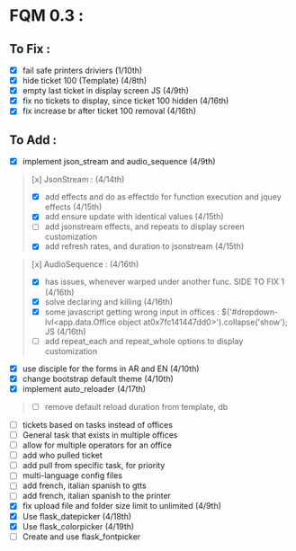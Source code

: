 # FQM 0.3 :

## To Fix :

- [x] fail safe printers driviers (1/10th)
- [x] hide ticket 100 (Template) (4/8th)
- [x] empty last ticket in display screen JS (4/9th)
- [x] fix no tickets to display, since ticket 100 hidden (4/16th)
- [x] fix increase br after ticket 100 removal (4/16th)

## To Add :

- [x] implement json_stream and audio_sequence (4/9th)
> [x] JsonStream : (4/14th)
> - [x] add effects and do as effectdo for function execution and jquey effects (4/15th)
> - [x] add ensure update with identical values (4/15th)
> - [ ] add jsonstream effects, and repeats to display screen customization
> - [x] add refresh rates, and duration to jsonstream (4/15th)

> [x] AudioSequence : (4/16th)
> - [x] has issues, whenever warped under another func. SIDE TO FIX 1 (4/16th)
> - [x] solve declaring and killing (4/16th)
> - [x] some javascript getting wrong input in offices : $('#dropdown-lvl&lt;app.data.Office object at0x7fc141447dd0&gt;').collapse('show'); JS (4/16th)
> - [ ] add repeat_each and repeat_whole options to display customization
- [x] use disciple for the forms in AR and EN (4/10th)
- [x] change bootstrap default theme (4/10th)
- [x] implement auto_reloader (4/17th)
> - [ ] remove default reload duration from template, db
- [ ] tickets based on tasks instead of offices
- [ ] General task that exists in multiple offices
- [ ] allow for multiple operators for an office
- [ ] add who pulled ticket
- [ ] add pull from specific task, for priority
- [ ] multi-language config files
- [ ] add french, italian spanish to gtts
- [ ] add french, italian spanish to the printer
- [x] fix upload file and folder size limit to unlimited (4/9th)
- [x] Use flask_datepicker (4/18th)
- [x] Use flask_colorpicker (4/19th)
- [ ] Create and use flask_fontpicker
